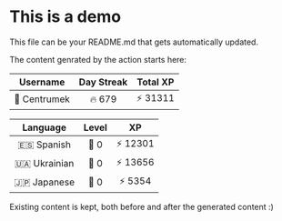 # This is a demo

This file can be your README.md that gets automatically updated.

The content genrated by the action starts here:

<!--START_SECTION:duolingoStats-->
<!-- Automatically generated with https://github.com/centrumek/duolingo-readme-stats-->

| Username | Day Streak | Total XP |
|:---:|:---:|:---:|
| 👤 Centrumek | 🔥 679 | ⚡ 31311 |

| Language | Level | XP |
|:---:|:---:|:---:|
| 🇪🇸 Spanish | 👑 0 | ⚡ 12301 |
| 🇺🇦 Ukrainian | 👑 0 | ⚡ 13656 |
| 🇯🇵 Japanese | 👑 0 | ⚡ 5354 |

<!--END_SECTION:duolingoStats-->

Existing content is kept, both before and after the generated content :)
